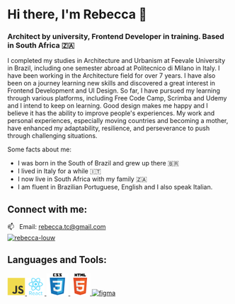 # Hi there, I'm Rebecca 👋

### Architect by university, Frontend Developer in training. Based in South Africa 🇿🇦


I completed my studies in Architecture and Urbanism at Feevale University in Brazil, including one semester abroad at Politecnico di Milano in Italy. I have been working in the Architecture field for over 7 years.
I have also been on a journey learning new skills and discovered a great interest in Frontend Development and UI Design. So far, I have pursued my learning through various platforms, including Free Code Camp, Scrimba and Udemy and I intend to keep on learning.
Good design makes me happy and I believe it has the ability to improve people's experiences.
My work and personal experiences, especially moving countries and becoming a mother, have enhanced my adaptability, resilience, and perseverance to push through challenging situations.

Some facts about me:
- I was born in the South of Brazil and grew up there 🇧🇷
- I lived in Italy for a while 🇮🇹 
- I now live in South Africa with my family 🇿🇦
- I am fluent in Brazilian Portuguese, English and I also speak Italian.


## Connect with me:
📫 &nbsp; Email: rebecca.tc@gmail.com
<br>
<a href="https://www.linkedin.com/in/rebecca-muller-louw/" target="blank"><img align="center" src="https://raw.githubusercontent.com/rahuldkjain/github-profile-readme-generator/master/src/images/icons/Social/linked-in-alt.svg" alt="rebecca-louw" height="22" width="30" /></a> 
<br>

## Languages and Tools:
<p align="left"> <a href="https://developer.mozilla.org/en-US/docs/Web/JavaScript" target="_blank" rel="noreferrer"> <img src="https://raw.githubusercontent.com/devicons/devicon/master/icons/javascript/javascript-original.svg" alt="javascript" width="40" height="40"/> </a> <a href="https://reactjs.org/" target="_blank" rel="noreferrer"> <img src="https://raw.githubusercontent.com/devicons/devicon/master/icons/react/react-original-wordmark.svg" alt="react" width="40" height="40"/> </a> 
<a href="https://www.w3schools.com/css/" target="_blank" rel="noreferrer"> <img src="https://raw.githubusercontent.com/devicons/devicon/master/icons/css3/css3-original-wordmark.svg" alt="css3" width="50" height="50"/> </a> 
<a href="https://www.w3schools.com/html/" target="_blank" rel="noreferrer"> <img src="https://raw.githubusercontent.com/devicons/devicon/master/icons/html5/html5-original-wordmark.svg" alt="html5" width="45" height="50"/> </a>  
<a href="https://www.figma.com/" target="_blank" rel="noreferrer"> <img src="https://www.vectorlogo.zone/logos/figma/figma-icon.svg" alt="figma" width="40" height="40"/> </a> </p>




